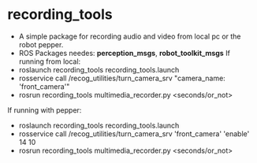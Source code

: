 # recording_tools
* A simple package for recording audio and video from local pc or the robot pepper.
* ROS Packages needes: **perception_msgs**, **robot_toolkit_msgs**
If running from local:
* roslaunch recording_tools recording_tools.launch
* rosservice call /recog_utilities/turn_camera_srv "camera_name: 'front_camera'"
* rosrun recording_tools multimedia_recorder.py <seconds/or_not> 

If running with pepper:
* roslaunch recording_tools recording_tools.launch
* rosservice call /recog_utilities/turn_camera_srv 'front_camera' 'enable' 14 10
* rosrun recording_tools multimedia_recorder.py <seconds/or_not> 
